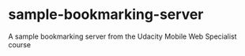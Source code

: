 # sample-bookmarking-server
A sample bookmarking server from the Udacity Mobile Web Specialist course
